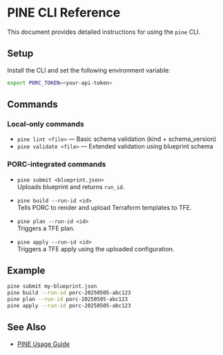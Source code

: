 # PINE CLI Reference

This document provides detailed instructions for using the `pine` CLI.

## Setup

Install the CLI and set the following environment variable:

```bash
export PORC_TOKEN=<your-api-token>
```

## Commands

### Local-only commands

- `pine lint <file>` — Basic schema validation (kind + schema_version)
- `pine validate <file>` — Extended validation using blueprint schema

### PORC-integrated commands

- `pine submit <blueprint.json>`  
  Uploads blueprint and returns `run_id`.

- `pine build --run-id <id>`  
  Tells PORC to render and upload Terraform templates to TFE.

- `pine plan --run-id <id>`  
  Triggers a TFE plan.

- `pine apply --run-id <id>`  
  Triggers a TFE apply using the uploaded configuration.

## Example

```bash
pine submit my-blueprint.json
pine build --run-id porc-20250505-abc123
pine plan --run-id porc-20250505-abc123
pine apply --run-id porc-20250505-abc123
```

## See Also

- [PINE Usage Guide](./PINE%20Usage%20Guide.md)